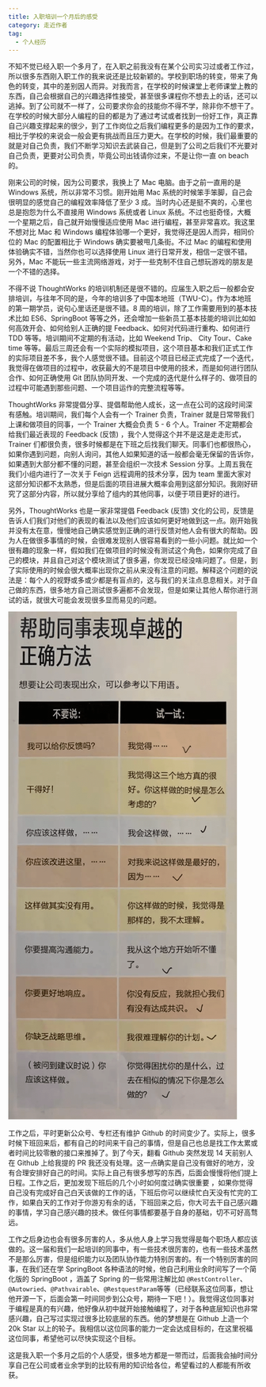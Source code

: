 ```yaml
---
title: 入职培训一个月后的感受
category: 走近作者
tag:
  - 个人经历
---
```


不知不觉已经入职一个多月了，在入职之前我没有在某个公司实习过或者工作过，所以很多东西刚入职工作的我来说还是比较新颖的。学校到职场的转变，带来了角色的转变，其中的差别因人而异。对我而言，在学校的时候课堂上老师课堂上教的东西，自己会根据自己的兴趣选择性接受，甚至很多课程你不想去上的话，还可以逃掉。到了公司就不一样了，公司要求你会的技能你不得不学，除非你不想干了。在学校的时候大部分人编程的目的都是为了通过考试或者找到一份好工作，真正靠自己兴趣支撑起来的很少，到了工作岗位之后我们编程更多的是因为工作的要求，相比于学校的来说会一般会更有挑战而且压力更大。在学校的时候，我们最重要的就是对自己负责，我们不断学习知识去武装自己，但是到了公司之后我们不光要对自己负责，更要对公司负责，毕竟公司出钱请你过来，不是让你一直 on beach 的。

刚来公司的时候，因为公司要求，我换上了 Mac 电脑。由于之前一直用的是 Windows 系统，所以非常不习惯。刚开始用 Mac 系统的时候笨手笨脚，自己会很明显的感觉自己的编程效率降低了至少 3 成。当时内心还是挺不爽的，心里也总是抱怨为什么不直接用 Windows 系统或者 Linux 系统。不过也挺奇怪，大概一个星期之后，自己就开始慢慢适应使用 Mac 进行编程，甚至非常喜欢。我这里不想对比 Mac 和 Windows 编程体验哪一个更好，我觉得还是因人而异，相同价位的 Mac 的配置相比于 Windows 确实要被甩几条街。不过 Mac 的编程和使用体验确实不错，当然你也可以选择使用 Linux 进行日常开发，相信一定很不错。 另外，Mac 不能玩一些主流网络游戏，对于一些克制不住自己想玩游戏的朋友是一个不错的选择。

不得不说 ThoughtWorks 的培训机制还是很不错的。应届生入职之后一般都会安排培训，与往年不同的是，今年的培训多了中国本地班（TWU-C）。作为本地班的第一期学员，说句心里话还是很不错。8 周的培训，除了工作需要用到的基本技术比如 ES6、SpringBoot 等等之外，还会增加一些新员工基本技能的培训比如如何高效开会、如何给别人正确的提 Feedback、如何对代码进行重构、如何进行 TDD 等等。培训期间不定期的有活动，比如 Weekend Trip、 City Tour、Cake time 等等。最后三周还会有一个实际的模拟项目，这个项目基本和我们正式工作的实际项目差不多，我个人感觉很不错。目前这个项目已经正式完成了一个迭代，我觉得在做项目的过程中，收获最大的不是项目中使用的技术，而是如何进行团队合作、如何正确使用 Git 团队协同开发、一个完成的迭代是什么样子的、做项目的过程中可能遇到那些问题、一个项目运作的完整流程等等。

ThoughtWorks 非常提倡分享、提倡帮助他人成长，这一点在公司的这段时间深有感触。培训期间，我们每个人会有一个 Trainer 负责，Trainer 就是日常带我们上课和做项目的同事，一个 Trainer 大概会负责 5 - 6 个人。Trainer 不定期都会给我们最近表现的 Feedback (反馈) ，我个人觉得这个并不是这是走走形式，Trainer 们都很负责，很多时候都是在下班之后找我们聊天。同事们也都很热心，如果你遇到问题，向别人询问，其他人如果知道的话一般都会毫无保留的告诉你，如果遇到大部分都不懂的问题，甚至会组织一次技术 Session 分享。上周五我在我们小组内进行了一次关于 Feign 远程调用的技术分享，因为 team 里面大家对这部分知识都不太熟悉，但是后面的项目进展大概率会用到这部分知识。我刚好研究了这部分内容，所以就分享给了组内的其他同事，以便于项目更好的进行。

另外，ThoughtWorks 也是一家非常提倡 Feedback (反馈) 文化的公司，反馈是告诉人们我们对他们的表现的看法以及他们应该如何更好地做到这一点。刚开始我并没有太在意，慢慢地自己确实感觉到正确的进行反馈对他人会有很大的帮助。因为人在做很多事情的时候，会很难发现别人很容易看到的一些小问题。就比如一个很有趣的现象一样，假如我们在做项目的时候没有测试这个角色，如果你完成了自己的模块，并且自己对这个模块测试了很多遍，你发现已经没啥问题了。但是，到了实际使用的时候会很大概率出现你之前从来没有注意的问题。解释这个问题的说法是：每个人的视野或多或少都是有盲点的，这与我们的关注点息息相关。对于自己做的东西，很多地方自己测试很多遍都不会发现，但是如果让其他人帮你进行测试的话，就很大可能会发现很多显而易见的问题。

![](./images/generated/feedback.png)

工作之后，平时更新公众号、专栏还有维护 Github 的时间变少了。实际上，很多时候下班回来后，都有自己的时间来干自己的事情，但是自己也总是找工作太累或者时间比较零散的接口来推掉了。到了今天，翻看 Github 突然发现 14 天前别人在 Github 上给我提的 PR 我还没有处理。这一点确实是自己没有做好的地方，没有合理安排好自己的时间。实际上自己有很多想写的东西，后面会慢慢将他们提上日程。工作之后，更加发现下班后的几个小时如何度过确实很重要 ，如果你觉得自己没有完成好自己白天该做的工作的话，下班后你可以继续忙白天没有忙完的工作，如果白天的工作对于你游刃有余的话，下班回来之后，你大可去干自己感兴趣的事情，学习自己感兴趣的技术。做任何事情都要基于自身的基础，切不可好高骛远。

工作之后身边也会有很多厉害的人，多从他人身上学习我觉得是每个职场人都应该做的。这一届和我们一起培训的同事中，有一些技术很厉害的，也有一些技术虽然不是那么厉害，但是组织能力以及团队协作能力特别厉害的。有一个特别厉害的同事，在我们还在学 SpringBoot 各种语法的时候，他自己利用业余时间写了一个简化版的 SpringBoot ，涵盖了 Spring 的一些常用注解比如 `@RestController`、`@Autowried`、`@Pathvairable`、`@RestquestParam`等等（已经联系这位同事，想让他开源一下，后面会第一时间同步到公众号，期待一下吧！）。我觉得这位同事对于编程是真的有兴趣，他好像从初中就开始接触编程了，对于各种底层知识也非常感兴趣，自己写过实现过很多比较底层的东西。他的梦想是在 Github 上造一个 20k Star 以上的轮子。我相信以这位同事的能力一定会达成目标的，在这里祝福这位同事，希望他可以尽快实现这个目标。

这是我入职一个多月之后的个人感受，很多地方都是一带而过，后面我会抽时间分享自己在公司或者业余学到的比较有用的知识给各位，希望看过的人都能有所收获。